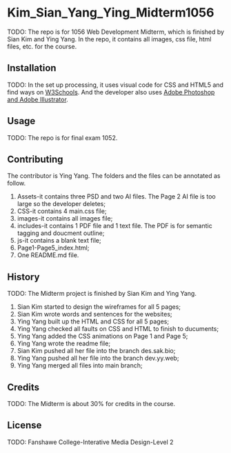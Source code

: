 # Kim_Sian_Yang_Ying_Midterm1056

TODO: The repo is for 1056 Web Development Midterm, which is finished by Sian Kim and Ying Yang. In the repo, it contains all images, css file, html files, etc. for the course.

## Installation
TODO: In the set up processing, it uses visual code for CSS and HTML5 and find ways on [W3Schools](https://www.w3schools.com/). 
And the developer also uses [Adobe Photoshop and Adobe Illustrator](https://www.adobe.com/ca_fr/).

## Usage
TODO: The repo is for final exam 1052.

## Contributing
The contributor is Ying Yang. The folders and the files can be annotated as follow.
1. Assets-it contains three PSD and two AI files. The Page 2 AI file is too large so the developer deletes;
2. CSS-it contains 4 main.css file;
3. images-it contains all images file;
4. includes-it contains 1 PDF file and 1 text file. The PDF is for semantic tagging and doucment outline;
5. js-it contains a blank text file;
6. Page1-Page5_index.html;
7. One README.md file.

## History
TODO: 
The Midterm project is finished by Sian Kim and Ying Yang.
1. Sian Kim started to design the wireframes for all 5 pages;
2. Sian Kim wrote words and sentences for the websites;
3. Ying Yang built up the HTML and CSS  for all 5 pages;
4. Ying Yang checked all faults on CSS and HTML to finish to ducuments; 
5. Ying Yang added the CSS animations on Page 1 and Page 5;
6. Ying Yang wrote the readme file;
7. Sian Kim pushed all her file into the branch des.sak.bio;
8. Ying Yang pushed all her file into the branch dev.yy.web;
9. Ying Yang merged all files into main branch;


## Credits
TODO: The Midterm is about 30% for credits in the course.

## License
TODO: Fanshawe College-Interative Media Design-Level 2
